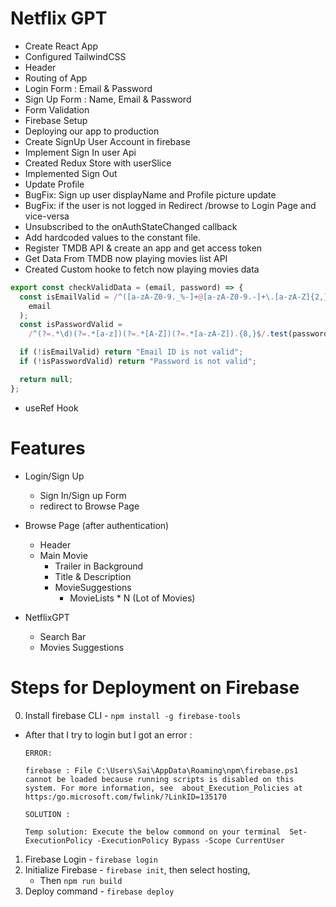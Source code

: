 # Netflix GPT

- Create React App
- Configured TailwindCSS
- Header
- Routing of App
- Login Form : Email & Password
- Sign Up Form : Name, Email & Password
- Form Validation
- Firebase Setup
- Deploying our app to production
- Create SignUp User Account in firebase
- Implement Sign In user Api
- Created Redux Store with userSlice
- Implemented Sign Out
- Update Profile
- BugFix: Sign up user displayName and Profile picture update
- BugFix: if the user is not logged in Redirect /browse to Login Page and vice-versa
- Unsubscribed to the onAuthStateChanged callback
- Add hardcoded values to the constant file.
- Register TMDB API & create an app and get access token
- Get Data From TMDB now playing movies list API
- Created Custom hooke to fetch now playing movies data



```jsx
export const checkValidData = (email, password) => {
  const isEmailValid = /^([a-zA-Z0-9._%-]+@[a-zA-Z0-9.-]+\.[a-zA-Z]{2,})$/.test(
    email
  );
  const isPasswordValid =
    /^(?=.*\d)(?=.*[a-z])(?=.*[A-Z])(?=.*[a-zA-Z]).{8,}$/.test(password);

  if (!isEmailValid) return "Email ID is not valid";
  if (!isPasswordValid) return "Password is not valid";

  return null;
};
```

- useRef Hook

# Features

- Login/Sign Up

  - Sign In/Sign up Form
  - redirect to Browse Page

- Browse Page (after authentication)

  - Header
  - Main Movie
    - Trailer in Background
    - Title & Description
    - MovieSuggestions
      - MovieLists \* N (Lot of Movies)

- NetflixGPT
  - Search Bar
  - Movies Suggestions

# Steps for Deployment on Firebase

0. Install firebase CLI - `npm install -g firebase-tools`

- After that I try to login but I got an error :

  `ERROR:`

  `firebase : File C:\Users\Sai\AppData\Roaming\npm\firebase.ps1 cannot be loaded because running scripts is disabled on this system. For more information, see 
about_Execution_Policies at https:/go.microsoft.com/fwlink/?LinkID=135170`

  `SOLUTION :`

  `Temp solution: Execute the below commond on your terminal 
  Set-ExecutionPolicy -ExecutionPolicy Bypass -Scope CurrentUser`

1. Firebase Login - `firebase login`
2. Initialize Firebase - `firebase init`, then select hosting,
   - Then `npm run build`
3. Deploy command - `firebase deploy`
